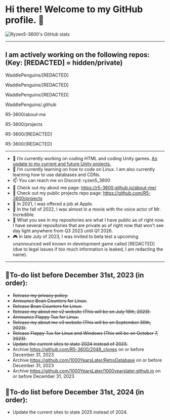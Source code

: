 # Hi there! Welcome to my GitHub profile. 👋

![Ryzen5-3600's GitHub stats](https://github-readme-stats-r5-3600.vercel.app/api?username=R5-3600&include_all_commits=true&count_private=true&show_icons=true&theme=transparent)

__________________________________________________________________________________________________________________________________________________________

## I am actively working on the following repos:   (Key: [REDACTED] = hidden/private)
WaddlePenguins/[REDACTED]

WaddlePenguins/[REDACTED]

WaddlePenguins/[REDACTED]

WaddlePenguins/.github

R5-3600/about-me

R5-3600/projects

R5-3600/[REDACTED]

R5-3600/[REDACTED]
__________________________________________________________________________________________________________________________________________________________

- 🔭 I’m currently working on coding HTML and coding Unity games. [An update to my current and future Unity projects.](https://github.com/R5-3600/Announcements/blob/main/announcement_9-16-2023.txt)
- 🌱 I’m currently learning on how to code on Linux. I am also currently learning how to use databases and CDNs.
- 📫 You can reach me on Discord: ryzen5_3600
- 🔗 Check out my about me page: https://r5-3600.github.io/about-me/
- 🔗 Check out my public projects repo page: https://github.com/R5-3600/projects
- 🍎 In 2021, I was offered a job at Apple.
- 🎥 In the fall of 2022, I was almost in a movie with the voice actor of Mr. Incredible.
- 🌳 What you see in my repositories are what I have public as of right now. I have several repositories that are private as of right now that won't see day light anywhere from Q3 2023 until Q1 2026.
- 🎮 In late July of 2023, I was invited to beta test a upcoming unannounced well known
in-development game called [REDACTED]
(due to legal issues if too much information is leaked, I am redacting the name).

__________________________________________________________________________________________________________________________________________________________

## 📝To-do list before December 31st, 2023 (in order):
- ~~Release my privacy policy.~~
- ~~Announce Bean Counters for Linux.~~
- ~~Release Bean Counters for Linux.~~
- ~~Release my about me v2 website (This will be on July 19th, 2023).~~
- ~~Announce Flappy Tux for Linux.~~
- ~~Release my about me v3 website (This will be on September 30th, 2023).~~
- ~~Release Flappy Tux for Linux and Windows (This will be on October 7, 2023).~~
- ~~Update the current sites to state 2024 instead of 2023.~~
- Archive https://github.com/R5-3600/2048_clones on or before December 31, 2023
- Archive https://github.com/1000YearsLater/RetroDatabase on or before December 31, 2023
- Archive https://github.com/1000YearsLater/1000yearslater.github.io on or before December 31, 2023

## 📝To-do list before December 31st, 2024 (in order):
- Update the current sites to state 2025 instead of 2024.

